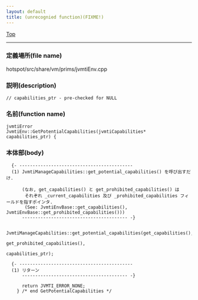 ```yaml
---
layout: default
title: (unrecognied function)(FIXME!)
---
```

[Top](../index.html)

--- 
### 定義場所(file name)
hotspot/src/share/vm/prims/jvmtiEnv.cpp
### 説明(description)

```
// capabilities_ptr - pre-checked for NULL
```

### 名前(function name)
```
jvmtiError
JvmtiEnv::GetPotentialCapabilities(jvmtiCapabilities* capabilities_ptr) {
```

### 本体部(body)
```
  {- -------------------------------------------
  (1) JvmtiManageCapabilities::get_potential_capabilities() を呼び出すだけ.
  
      (なお, get_capabilities() と get_prohibited_capabilities() は
       それぞれ _current_capabilities 及び _prohibited_capabilities フィールドを指すポインタ.
       (See: JvmtiEnvBase::get_capabilities(), JvmtiEnvBase::get_prohibited_capabilities()))
      ---------------------------------------- -}

	  JvmtiManageCapabilities::get_potential_capabilities(get_capabilities(),
	                                                      get_prohibited_capabilities(),
	                                                      capabilities_ptr);

  {- -------------------------------------------
  (1) リターン
      ---------------------------------------- -}

	  return JVMTI_ERROR_NONE;
	} /* end GetPotentialCapabilities */
	
```


